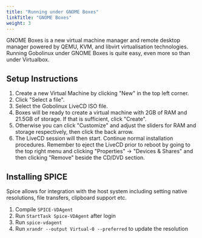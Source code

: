 ```yaml
---
title: "Running under GNOME Boxes"
linkTitle: "GNOME Boxes"
weight: 3
---
```


GNOME Boxes is a new virtual machine manager and remote desktop manager powered
by QEMU, KVM, and libvirt virtualisation technologies. Running Gobolinux under
GNOME Boxes is quite easy, even more so than under Virtualbox.

## Setup Instructions

1. Create a new Virtual Machine by clicking "New" in the top left corner.
2. Click "Select a file".
3. Select the Gobolinux LiveCD ISO file.
4. Boxes will be ready to create a virtual machine with 2GB of RAM and 21.5GB of
   storage. If that is sufficient, click "Create".
5. Otherwise you can click "Customize" and adjust the sliders for RAM and
   storage respectively, then click the back arrow.
6. The LiveCD session will then start. Continue normal installation procedures.
   Remember to eject the LiveCD prior to reboot by going to the top right menu
   and clicking "Properties" -> "Devices & Shares" and then clicking "Remove"
   beside the CD/DVD section.

## Installing SPICE

Spice allows for integration with the host system including setting native
resolutions, file transfers, clipboard support etc.

1. Compile `SPICE-VDAgent`
2. Run `StartTask Spice-VDAgent` after login
3. Run `spice-vdagent`
4. Run `xrandr --output Virtual-0 --preferred` to update the resolution

